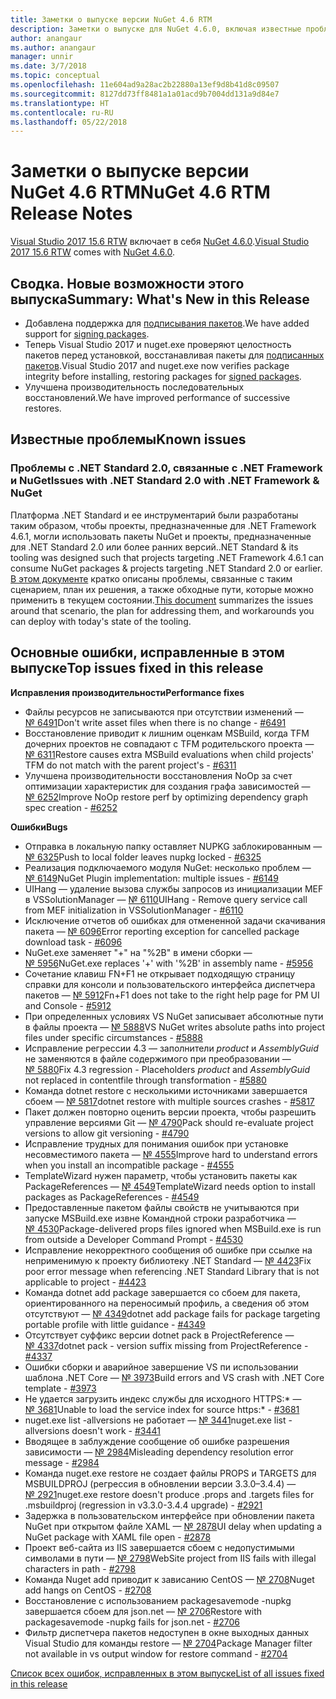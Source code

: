 ```yaml
---
title: Заметки о выпуске версии NuGet 4.6 RTM
description: Заметки о выпуске для NuGet 4.6.0, включая известные проблемы, исправления ошибок, добавленные функции и запросы на изменение структуры.
author: anangaur
ms.author: anangaur
manager: unnir
ms.date: 3/7/2018
ms.topic: conceptual
ms.openlocfilehash: 11e604ad9a28ac2b22880a13ef9d8b41d8c09507
ms.sourcegitcommit: 8127dd73ff8481a1a01acd9b7004dd131a9d84e7
ms.translationtype: HT
ms.contentlocale: ru-RU
ms.lasthandoff: 05/22/2018
---
```

# <a name="nuget-46-rtm-release-notes"></a><span data-ttu-id="4536b-103">Заметки о выпуске версии NuGet 4.6 RTM</span><span class="sxs-lookup"><span data-stu-id="4536b-103">NuGet 4.6 RTM Release Notes</span></span>

<span data-ttu-id="4536b-104">[Visual Studio 2017 15.6 RTW](https://www.visualstudio.com/news/releasenotes/vs2017-relnotes) включает в себя [NuGet 4.6.0](https://dist.nuget.org/win-x86-commandline/v4.6.0/nuget.exe).</span><span class="sxs-lookup"><span data-stu-id="4536b-104">[Visual Studio 2017 15.6 RTW](https://www.visualstudio.com/news/releasenotes/vs2017-relnotes) comes with [NuGet 4.6.0](https://dist.nuget.org/win-x86-commandline/v4.6.0/nuget.exe).</span></span>

## <a name="summary-whats-new-in-this-release"></a><span data-ttu-id="4536b-105">Сводка. Новые возможности этого выпуска</span><span class="sxs-lookup"><span data-stu-id="4536b-105">Summary: What's New in this Release</span></span>

* <span data-ttu-id="4536b-106">Добавлена поддержка для [подписывания пакетов](../create-packages/sign-a-package.md).</span><span class="sxs-lookup"><span data-stu-id="4536b-106">We have added support for [signing packages](../create-packages/sign-a-package.md).</span></span>
* <span data-ttu-id="4536b-107">Теперь Visual Studio 2017 и nuget.exe проверяют целостность пакетов перед установкой, восстанавливая пакеты для [подписанных пакетов](../reference/signed-packages-reference.md).</span><span class="sxs-lookup"><span data-stu-id="4536b-107">Visual Studio 2017 and nuget.exe now verifies package integrity before installing, restoring packages for [signed packages](../reference/signed-packages-reference.md).</span></span>
* <span data-ttu-id="4536b-108">Улучшена производительность последовательных восстановлений.</span><span class="sxs-lookup"><span data-stu-id="4536b-108">We have improved performance of successive restores.</span></span>

## <a name="known-issues"></a><span data-ttu-id="4536b-109">Известные проблемы</span><span class="sxs-lookup"><span data-stu-id="4536b-109">Known issues</span></span>

### <a name="issues-with-net-standard-20-with-net-framework--nuget"></a><span data-ttu-id="4536b-110">Проблемы с .NET Standard 2.0, связанные с .NET Framework и NuGet</span><span class="sxs-lookup"><span data-stu-id="4536b-110">Issues with .NET Standard 2.0 with .NET Framework & NuGet</span></span> 

<span data-ttu-id="4536b-111">Платформа .NET Standard и ее инструментарий были разработаны таким образом, чтобы проекты, предназначенные для .NET Framework 4.6.1, могли использовать пакеты NuGet и проекты, предназначенные для .NET Standard 2.0 или более ранних версий.</span><span class="sxs-lookup"><span data-stu-id="4536b-111">.NET Standard & its tooling was designed such that projects targeting .NET Framework 4.6.1 can consume NuGet packages & projects targeting .NET Standard 2.0 or earlier.</span></span> <span data-ttu-id="4536b-112">[В этом документе](https://github.com/dotnet/standard/issues/481) кратко описаны проблемы, связанные с таким сценарием, план их решения, а также обходные пути, которые можно применить в текущем состоянии.</span><span class="sxs-lookup"><span data-stu-id="4536b-112">[This document](https://github.com/dotnet/standard/issues/481) summarizes the issues around that scenario, the plan for addressing them, and workarounds you can deploy with today's state of the tooling.</span></span>

## <a name="top-issues-fixed-in-this-release"></a><span data-ttu-id="4536b-113">Основные ошибки, исправленные в этом выпуске</span><span class="sxs-lookup"><span data-stu-id="4536b-113">Top issues fixed in this release</span></span>

<span data-ttu-id="4536b-114">**Исправления производительности**</span><span class="sxs-lookup"><span data-stu-id="4536b-114">**Performance fixes**</span></span>

* <span data-ttu-id="4536b-115">Файлы ресурсов не записываются при отсутствии изменений — [№ 6491](https://github.com/NuGet/Home/issues/6491)</span><span class="sxs-lookup"><span data-stu-id="4536b-115">Don't write asset files when there is no change - [#6491](https://github.com/NuGet/Home/issues/6491)</span></span>
* <span data-ttu-id="4536b-116">Восстановление приводит к лишним оценкам MSBuild, когда TFM дочерних проектов не совпадают с TFM родительского проекта — [№ 6311](https://github.com/NuGet/Home/issues/6311)</span><span class="sxs-lookup"><span data-stu-id="4536b-116">Restore causes extra MSBuild evaluations when child projects' TFM do not match with the parent project's - [#6311](https://github.com/NuGet/Home/issues/6311)</span></span>
* <span data-ttu-id="4536b-117">Улучшена производительности восстановления NoOp за счет оптимизации характеристик для создания графа зависимостей — [№ 6252](https://github.com/NuGet/Home/issues/6252)</span><span class="sxs-lookup"><span data-stu-id="4536b-117">Improve NoOp restore perf by optimizing dependency graph spec creation - [#6252](https://github.com/NuGet/Home/issues/6252)</span></span>

<span data-ttu-id="4536b-118">**Ошибки**</span><span class="sxs-lookup"><span data-stu-id="4536b-118">**Bugs**</span></span>

* <span data-ttu-id="4536b-119">Отправка в локальную папку оставляет NUPKG заблокированным — [№ 6325](https://github.com/NuGet/Home/issues/6325)</span><span class="sxs-lookup"><span data-stu-id="4536b-119">Push to local folder leaves nupkg locked - [#6325](https://github.com/NuGet/Home/issues/6325)</span></span>
* <span data-ttu-id="4536b-120">Реализация подключаемого модуля NuGet: несколько проблем — [№ 6149](https://github.com/NuGet/Home/issues/6149)</span><span class="sxs-lookup"><span data-stu-id="4536b-120">NuGet Plugin implementation:  multiple issues - [#6149](https://github.com/NuGet/Home/issues/6149)</span></span>
* <span data-ttu-id="4536b-121">UIHang — удаление вызова службы запросов из инициализации MEF в VSSolutionManager — [№ 6110](https://github.com/NuGet/Home/issues/6110)</span><span class="sxs-lookup"><span data-stu-id="4536b-121">UIHang - Remove query service call from MEF initialization in VSSolutionManager - [#6110](https://github.com/NuGet/Home/issues/6110)</span></span>
* <span data-ttu-id="4536b-122">Исключение отчетов об ошибках для отмененной задачи скачивания пакета — [№ 6096](https://github.com/NuGet/Home/issues/6096)</span><span class="sxs-lookup"><span data-stu-id="4536b-122">Error reporting exception for cancelled package download task - [#6096](https://github.com/NuGet/Home/issues/6096)</span></span>
* <span data-ttu-id="4536b-123">NuGet.exe заменяет "+" на "%2B" в имени сборки — [№ 5956](https://github.com/NuGet/Home/issues/5956)</span><span class="sxs-lookup"><span data-stu-id="4536b-123">NuGet.exe replaces '+' with '%2B' in assembly name - [#5956](https://github.com/NuGet/Home/issues/5956)</span></span>
* <span data-ttu-id="4536b-124">Сочетание клавиш FN+F1 не открывает подходящую страницу справки для консоли и пользовательского интерфейса диспетчера пакетов — [№ 5912](https://github.com/NuGet/Home/issues/5912)</span><span class="sxs-lookup"><span data-stu-id="4536b-124">Fn+F1 does not take to the right help page for PM UI and Console - [#5912](https://github.com/NuGet/Home/issues/5912)</span></span>
* <span data-ttu-id="4536b-125">При определенных условиях VS NuGet записывает абсолютные пути в файлы проекта — [№ 5888](https://github.com/NuGet/Home/issues/5888)</span><span class="sxs-lookup"><span data-stu-id="4536b-125">VS NuGet writes absolute paths into project files under specific circumstances - [#5888](https://github.com/NuGet/Home/issues/5888)</span></span>
* <span data-ttu-id="4536b-126">Исправление регрессии 4.3 — заполнители $product$ и $AssemblyGuid$ не заменяются в файле содержимого при преобразовании — [№ 5880](https://github.com/NuGet/Home/issues/5880)</span><span class="sxs-lookup"><span data-stu-id="4536b-126">Fix 4.3 regression - Placeholders $product$ and $AssemblyGuid$ not replaced in contentfile through transformation - [#5880](https://github.com/NuGet/Home/issues/5880)</span></span>
* <span data-ttu-id="4536b-127">Команда dotnet restore с несколькими источниками завершается сбоем — [№ 5817](https://github.com/NuGet/Home/issues/5817)</span><span class="sxs-lookup"><span data-stu-id="4536b-127">dotnet restore with multiple sources crashes - [#5817](https://github.com/NuGet/Home/issues/5817)</span></span>
* <span data-ttu-id="4536b-128">Пакет должен повторно оценить версии проекта, чтобы разрешить управление версиями Git — [№ 4790](https://github.com/NuGet/Home/issues/4790)</span><span class="sxs-lookup"><span data-stu-id="4536b-128">Pack should re-evaluate project versions to allow git versioning - [#4790](https://github.com/NuGet/Home/issues/4790)</span></span>
* <span data-ttu-id="4536b-129">Исправление трудных для понимания ошибок при установке несовместимого пакета — [№ 4555](https://github.com/NuGet/Home/issues/4555)</span><span class="sxs-lookup"><span data-stu-id="4536b-129">Improve hard to understand errors when you install an incompatible package - [#4555](https://github.com/NuGet/Home/issues/4555)</span></span>
* <span data-ttu-id="4536b-130">TemplateWizard нужен параметр, чтобы установить пакеты как PackageReferences — [№ 4549](https://github.com/NuGet/Home/issues/4549)</span><span class="sxs-lookup"><span data-stu-id="4536b-130">TemplateWizard needs option to install packages as PackageReferences - [#4549](https://github.com/NuGet/Home/issues/4549)</span></span>
* <span data-ttu-id="4536b-131">Предоставленные пакетом файлы свойств не учитываются при запуске MSBuild.exe извне Командной строки разработчика — [№ 4530](https://github.com/NuGet/Home/issues/4530)</span><span class="sxs-lookup"><span data-stu-id="4536b-131">Package-delivered props files ignored when MSBuild.exe is run from outside a Developer Command Prompt - [#4530](https://github.com/NuGet/Home/issues/4530)</span></span>
* <span data-ttu-id="4536b-132">Исправление некорректного сообщения об ошибке при ссылке на неприменимую к проекту библиотеку .NET Standard — [№ 4423](https://github.com/NuGet/Home/issues/4423)</span><span class="sxs-lookup"><span data-stu-id="4536b-132">Fix poor error message when referencing .NET Standard Library that is not applicable to project - [#4423](https://github.com/NuGet/Home/issues/4423)</span></span>
* <span data-ttu-id="4536b-133">Команда dotnet add package завершается со сбоем для пакета, ориентированного на переносимый профиль, а сведения об этом отсутствуют — [№ 4349](https://github.com/NuGet/Home/issues/4349)</span><span class="sxs-lookup"><span data-stu-id="4536b-133">dotnet add package fails for package targeting portable profile with little guidance - [#4349](https://github.com/NuGet/Home/issues/4349)</span></span>
* <span data-ttu-id="4536b-134">Отсутствует суффикс версии dotnet pack в ProjectReference — [№ 4337](https://github.com/NuGet/Home/issues/4337)</span><span class="sxs-lookup"><span data-stu-id="4536b-134">dotnet pack - version suffix missing from ProjectReference - [#4337](https://github.com/NuGet/Home/issues/4337)</span></span>
* <span data-ttu-id="4536b-135">Ошибки сборки и аварийное завершение VS пи использовании шаблона .NET Core — [№ 3973](https://github.com/NuGet/Home/issues/3973)</span><span class="sxs-lookup"><span data-stu-id="4536b-135">Build errors and VS crash with .NET Core template - [#3973](https://github.com/NuGet/Home/issues/3973)</span></span>
* <span data-ttu-id="4536b-136">Не удается загрузить индекс службы для исходного HTTPS:\* — [№ 3681](https://github.com/NuGet/Home/issues/3681)</span><span class="sxs-lookup"><span data-stu-id="4536b-136">Unable to load the service index for source https:\* - [#3681](https://github.com/NuGet/Home/issues/3681)</span></span>
* <span data-ttu-id="4536b-137">nuget.exe list -allversions не работает — [№ 3441](https://github.com/NuGet/Home/issues/3441)</span><span class="sxs-lookup"><span data-stu-id="4536b-137">nuget.exe list -allversions doesn't work - [#3441](https://github.com/NuGet/Home/issues/3441)</span></span>
* <span data-ttu-id="4536b-138">Вводящее в заблуждение сообщение об ошибке разрешения зависимости — [№ 2984](https://github.com/NuGet/Home/issues/2984)</span><span class="sxs-lookup"><span data-stu-id="4536b-138">Misleading dependency resolution error message - [#2984](https://github.com/NuGet/Home/issues/2984)</span></span>
* <span data-ttu-id="4536b-139">Команда nuget.exe restore не создает файлы PROPS и TARGETS для MSBUILDPROJ (регрессия в обновлении версии 3.3.0–3.4.4) — [№ 2921](https://github.com/NuGet/Home/issues/2921)</span><span class="sxs-lookup"><span data-stu-id="4536b-139">nuget.exe restore doesn't produce .props and .targets files for .msbuildproj (regression in v3.3.0-3.4.4 upgrade) - [#2921](https://github.com/NuGet/Home/issues/2921)</span></span>
* <span data-ttu-id="4536b-140">Задержка в пользовательском интерфейсе при обновлении пакета NuGet при открытом файле XAML — [№ 2878](https://github.com/NuGet/Home/issues/2878)</span><span class="sxs-lookup"><span data-stu-id="4536b-140">UI delay when updating a NuGet package with XAML file open - [#2878](https://github.com/NuGet/Home/issues/2878)</span></span>
* <span data-ttu-id="4536b-141">Проект веб-сайта из IIS завершается сбоем с недопустимыми символами в пути — [№ 2798](https://github.com/NuGet/Home/issues/2798)</span><span class="sxs-lookup"><span data-stu-id="4536b-141">WebSite project from IIS fails with illegal characters in path - [#2798](https://github.com/NuGet/Home/issues/2798)</span></span>
* <span data-ttu-id="4536b-142">Команда Nuget add приводит к зависанию CentOS — [№ 2708](https://github.com/NuGet/Home/issues/2708)</span><span class="sxs-lookup"><span data-stu-id="4536b-142">Nuget add hangs on CentOS - [#2708](https://github.com/NuGet/Home/issues/2708)</span></span>
* <span data-ttu-id="4536b-143">Восстановление с использованием packagesavemode -nupkg завершается сбоем для json.net — [№ 2706](https://github.com/NuGet/Home/issues/2706)</span><span class="sxs-lookup"><span data-stu-id="4536b-143">Restore with packagesavemode -nupkg fails for json.net - [#2706](https://github.com/NuGet/Home/issues/2706)</span></span>
* <span data-ttu-id="4536b-144">Фильтр диспетчера пакетов недоступен в окне выходных данных Visual Studio для команды restore — [№ 2704](https://github.com/NuGet/Home/issues/2704)</span><span class="sxs-lookup"><span data-stu-id="4536b-144">Package Manager filter not available in vs output window for restore command - [#2704](https://github.com/NuGet/Home/issues/2704)</span></span>

[<span data-ttu-id="4536b-145">Список всех ошибок, исправленных в этом выпуске</span><span class="sxs-lookup"><span data-stu-id="4536b-145">List of all issues fixed in this release</span></span>](https://github.com/NuGet/Home/issues?q=is%3Aissue+is%3Aclosed+milestone%3A%224.6")
